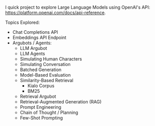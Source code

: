 I quick project to explore Large Language Models using OpenAI's API: https://platform.openai.com/docs/api-reference.

Topics Explored:
- Chat Completions API
- Embeddings API Endpoint
- Argubots / Agents:
  - LLM Argubot
  - LLM Agents
  - Simulating Human Characters
  - Simulating Conversation
  - Batched Generation
  - Model-Based Evaluation
  - Similarity-Based Retrieval
    - Kialo Corpus
    - BM25
  - Retrieval Argubot
  - Retrieval-Augmented Generation (RAG)
  - Prompt Engineering
  - Chain of Thought / Planning
  - Few-Shot Prompting
